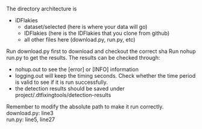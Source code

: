 The directory architecture is

- iDFlakies
  - dataset/selected (here is where your data will go)
  - IDFlakies (here is the IDFlakies that you clone from github)
  - all other files here (download.py, run.py, etc)


Run download.py first to download and checkout the correct sha 
Run nohup run.py to get the results. The results can be checked through:  
- nohup.out to see the [error] or [INFO] information
- logging.out will keep the timing seconds. Check whether the time period is valid to see if it is run successfully.
- the detection results should be saved under project/.dtfixingtools/detection-results


Remember to modify the absolute path to make it run correctly.  
download.py: line3  
run.py: line5, line27  